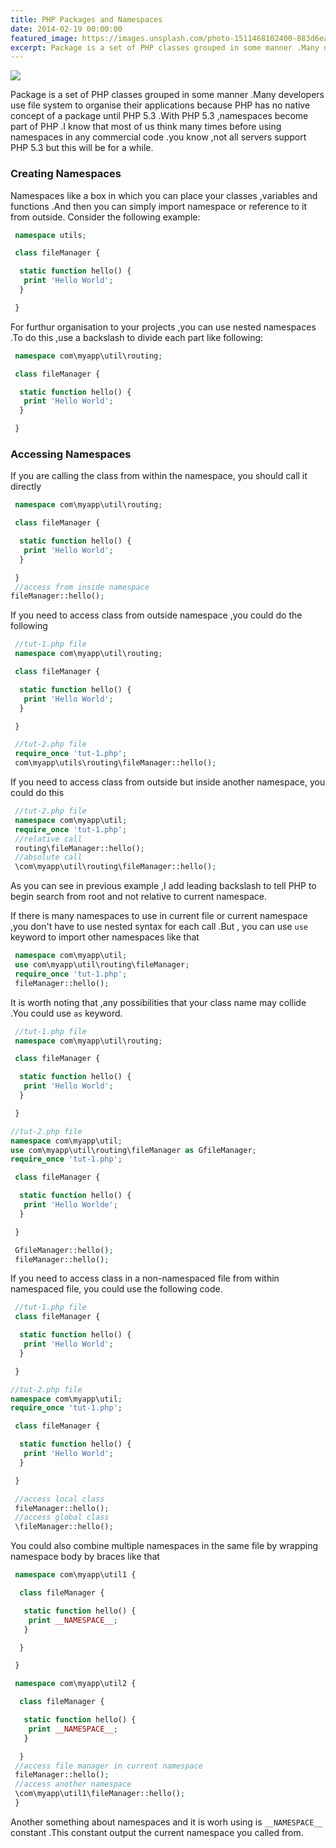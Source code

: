 ```yaml
---
title: PHP Packages and Namespaces
date: 2014-02-19 00:00:00
featured_image: https://images.unsplash.com/photo-1511468102400-883d6ea28755
excerpt: Package is a set of PHP classes grouped in some manner .Many developers use file system to organise their applications because PHP has no native concept of a package until PHP 5.3 .With PHP 5.3 ,namespaces become part of PHP .I know that most of us think many times before using namespaces in any commercial code .you know ,not all servers support PHP 5.3 but this will be for a while.
---
```


![](https://images.unsplash.com/photo-1511468102400-883d6ea28755)

Package is a set of PHP classes grouped in some manner .Many developers use file system to organise their applications because PHP has no native concept of a package until PHP 5.3 .With PHP 5.3 ,namespaces become part of PHP .I know that most of us think many times before using namespaces in any commercial code .you know ,not all servers support PHP 5.3 but this will be for a while.

### Creating Namespaces

Namespaces like a box in which you can place your classes ,variables and functions .And then you can simply import namespace or reference to it from outside. Consider the following example:

```php
 namespace utils;

 class fileManager {

  static function hello() {
   print 'Hello World';
  }

 }
```

For furthur organisation to your projects ,you can use nested namespaces .To do this ,use a backslash to divide each part like following:

```php
 namespace com\myapp\util\routing;

 class fileManager {

  static function hello() {
   print 'Hello World';
  }

 }
```

### Accessing Namespaces

If you are calling the class from within the namespace, you should call it directly

```php
 namespace com\myapp\util\routing;

 class fileManager {

  static function hello() {
   print 'Hello World';
  }

 }
 //access from inside namespace
fileManager::hello();
```

If you need to access class from outside namespace ,you could do the following

```php
 //tut-1.php file
 namespace com\myapp\util\routing;

 class fileManager {

  static function hello() {
   print 'Hello World';
  }

 }

 //tut-2.php file
 require_once 'tut-1.php';
 com\myapp\utils\routing\fileManager::hello();
```

If you need to access class from outside but inside another namespace, you could do this

```php
 //tut-2.php file
 namespace com\myapp\util;
 require_once 'tut-1.php';
 //relative call
 routing\fileManager::hello();
 //absolute call
 \com\myapp\util\routing\fileManager::hello();
```

As you can see in previous example ,I add leading backslash to tell PHP to begin search from root and not relative to current namespace.

If there is many namespaces to use in current file or current namespace ,you don't have to use nested syntax for each call .But , you can use `use` keyword to import other namespaces like that

```php
 namespace com\myapp\util;
 use com\myapp\util\routing\fileManager;
 require_once 'tut-1.php';
 fileManager::hello();
```

It is worth noting that ,any possibilities that your class name may collide .You could use `as` keyword.

```php
 //tut-1.php file
 namespace com\myapp\util\routing;

 class fileManager {

  static function hello() {
   print 'Hello World';
  }

 }

//tut-2.php file
namespace com\myapp\util;
use com\myapp\util\routing\fileManager as GfileManager;
require_once 'tut-1.php';

 class fileManager {

  static function hello() {
   print 'Hello Worlde';
  }

 }

 GfileManager::hello();
 fileManager::hello();
```

If you need to access class in a non-namespaced file from within namespaced file, you could use the following code.

```php
 //tut-1.php file
 class fileManager {

  static function hello() {
   print 'Hello World';
  }

 }

//tut-2.php file
namespace com\myapp\util;
require_once 'tut-1.php';

 class fileManager {

  static function hello() {
   print 'Hello World';
  }

 }

 //access local class
 fileManager::hello();
 //access global class
 \fileManager::hello();
```

You could also combine multiple namespaces in the same file by wrapping namespace body by braces like that

```php
 namespace com\myapp\util1 {

  class fileManager {

   static function hello() {
    print __NAMESPACE__;
   }

  }

 }

 namespace com\myapp\util2 {

  class fileManager {

   static function hello() {
    print __NAMESPACE__;
   }

  }
 //access file manager in current namespace
 fileManager::hello();
 //access another namespace
 \com\myapp\util1\fileManager::hello();
 }
```

Another something about namespaces and it is worh using is `__NAMESPACE__` constant .This constant output the current namespace you called from.
